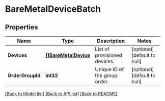 # BareMetalDeviceBatch

## Properties
Name | Type | Description | Notes
------------ | ------------- | ------------- | -------------
**Devices** | [**[]BareMetalDevice**](BareMetalDevice.md) | List of provisioned devices. | [optional] [default to null]
**OrderGroupId** | **int32** | Unique ID of the group order. | [optional] [default to null]

[[Back to Model list]](../README.md#documentation-for-models) [[Back to API list]](../README.md#documentation-for-api-endpoints) [[Back to README]](../README.md)


